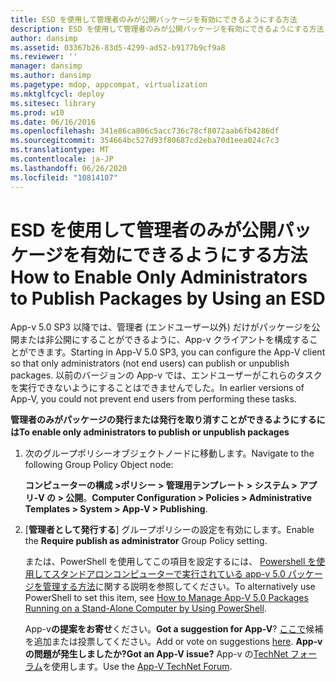 ```yaml
---
title: ESD を使用して管理者のみが公開パッケージを有効にできるようにする方法
description: ESD を使用して管理者のみが公開パッケージを有効にできるようにする方法
author: dansimp
ms.assetid: 03367b26-83d5-4299-ad52-b9177b9cf9a8
ms.reviewer: ''
manager: dansimp
ms.author: dansimp
ms.pagetype: mdop, appcompat, virtualization
ms.mktglfcycl: deploy
ms.sitesec: library
ms.prod: w10
ms.date: 06/16/2016
ms.openlocfilehash: 341e86ca806c5acc736c78cf8072aab6fb4286df
ms.sourcegitcommit: 354664bc527d93f80687cd2eba70d1eea024c7c3
ms.translationtype: MT
ms.contentlocale: ja-JP
ms.lasthandoff: 06/26/2020
ms.locfileid: "10814107"
---
```

# <span data-ttu-id="f6412-103">ESD を使用して管理者のみが公開パッケージを有効にできるようにする方法</span><span class="sxs-lookup"><span data-stu-id="f6412-103">How to Enable Only Administrators to Publish Packages by Using an ESD</span></span>


<span data-ttu-id="f6412-104">App-v 5.0 SP3 以降では、管理者 (エンドユーザー以外) だけがパッケージを公開または非公開にすることができるように、App-v クライアントを構成することができます。</span><span class="sxs-lookup"><span data-stu-id="f6412-104">Starting in App-V 5.0 SP3, you can configure the App-V client so that only administrators (not end users) can publish or unpublish packages.</span></span> <span data-ttu-id="f6412-105">以前のバージョンの App-v では、エンドユーザーがこれらのタスクを実行できないようにすることはできませんでした。</span><span class="sxs-lookup"><span data-stu-id="f6412-105">In earlier versions of App-V, you could not prevent end users from performing these tasks.</span></span>

**<span data-ttu-id="f6412-106">管理者のみがパッケージの発行または発行を取り消すことができるようにするには</span><span class="sxs-lookup"><span data-stu-id="f6412-106">To enable only administrators to publish or unpublish packages</span></span>**

1.  <span data-ttu-id="f6412-107">次のグループポリシーオブジェクトノードに移動します。</span><span class="sxs-lookup"><span data-stu-id="f6412-107">Navigate to the following Group Policy Object node:</span></span>

    <span data-ttu-id="f6412-108">**コンピューターの構成 &gt;ポリシー &gt; 管理用テンプレート &gt; システム &gt; アプリ-V の &gt; 公開**。</span><span class="sxs-lookup"><span data-stu-id="f6412-108">**Computer Configuration &gt; Policies &gt; Administrative Templates &gt; System &gt; App-V &gt; Publishing**.</span></span>

2.  <span data-ttu-id="f6412-109">[**管理者として発行する**] グループポリシーの設定を有効にします。</span><span class="sxs-lookup"><span data-stu-id="f6412-109">Enable the **Require publish as administrator** Group Policy setting.</span></span>

    <span data-ttu-id="f6412-110">または、PowerShell を使用してこの項目を設定するには、 [Powershell を使用してスタンドアロンコンピューターで実行されている app-v 5.0 パッケージを管理する方法](how-to-manage-app-v-50-packages-running-on-a-stand-alone-computer-by-using-powershell.md#bkmk-admins-pub-pkgs)に関する説明を参照してください。</span><span class="sxs-lookup"><span data-stu-id="f6412-110">To alternatively use PowerShell to set this item, see [How to Manage App-V 5.0 Packages Running on a Stand-Alone Computer by Using PowerShell](how-to-manage-app-v-50-packages-running-on-a-stand-alone-computer-by-using-powershell.md#bkmk-admins-pub-pkgs).</span></span>

    <span data-ttu-id="f6412-111">App-v**の提案をお寄せ**ください。</span><span class="sxs-lookup"><span data-stu-id="f6412-111">**Got a suggestion for App-V**?</span></span> <span data-ttu-id="f6412-112">[ここで](http://appv.uservoice.com/forums/280448-microsoft-application-virtualization)候補を追加または投票してください。</span><span class="sxs-lookup"><span data-stu-id="f6412-112">Add or vote on suggestions [here](http://appv.uservoice.com/forums/280448-microsoft-application-virtualization).</span></span> **<span data-ttu-id="f6412-113">App-v の問題が発生しましたか?</span><span class="sxs-lookup"><span data-stu-id="f6412-113">Got an App-V issue?</span></span>** <span data-ttu-id="f6412-114">App-v の[TechNet フォーラム](https://social.technet.microsoft.com/Forums/home?forum=mdopappv)を使用します。</span><span class="sxs-lookup"><span data-stu-id="f6412-114">Use the [App-V TechNet Forum](https://social.technet.microsoft.com/Forums/home?forum=mdopappv).</span></span>

 

 





